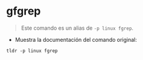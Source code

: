 # gfgrep

> Este comando es un alias de `-p linux fgrep`.

- Muestra la documentación del comando original:

`tldr -p linux fgrep`
